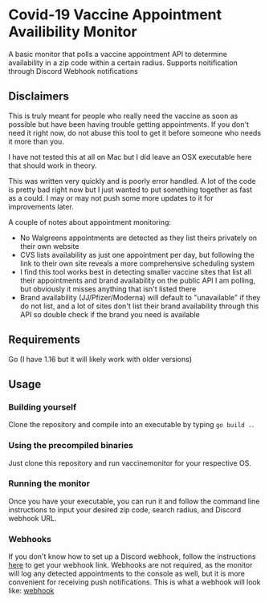 # Covid-19 Vaccine Appointment Availibility Monitor

A basic monitor that polls a vaccine appointment API to determine availability in a zip code within a certain radius. Supports noitification through Discord Webhook notifications

## Disclaimers
This is truly meant for people who really need the vaccine as soon as possible but have been having trouble getting appointments. If you don't need it right now, do not abuse this tool to get it before someone who needs it more than you.

I have not tested this at all on Mac but I did leave an OSX executable here that should work in theory.

This was written very quickly and is poorly error handled. A lot of the code is pretty bad right now but I just wanted to put something together as fast as a could. I may or may not push some more updates to it for improvements later.

A couple of notes about appointment monitoring:
- No Walgreens appointments are detected as they list theirs privately on their own website
- CVS lists availability as just one appointment per day, but following the link to their own site reveals a more comprehensive scheduling system
- I find this tool works best in detecting smaller vaccine sites that list all their appointments and brand availability on the public API I am polling, but obviously it misses anything that isn't listed there
- Brand availability (JJ/Pfizer/Moderna) will default to "unavailable" if they do not list, and a lot of sites don't list their brand availability through this API so double check if the brand you need is available

## Requirements
Go (I have 1.16 but it will likely work with older versions)

## Usage

### Building yourself
Clone the repository and compile into an executable by typing `go build .`. 

### Using the precompiled binaries
Just clone this repository and run vaccinemonitor for your respective OS.

### Running the monitor
Once you have your executable, you can run it and follow the command line instructions to input your desired zip code, search radius, and Discord webhook URL. 

### Webhooks
If you don't know how to set up a Discord webhook, follow the instructions [here](https://support.discord.com/hc/en-us/articles/228383668-Intro-to-Webhooks) to get your webhook link.
Webhooks are not required, as the monitor will log any detected appointments to the console as well, but it is more convenient for receiving push notifications.
This is what a webhook will look like:
[webhook](./webhook.png)

